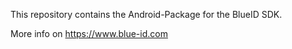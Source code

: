 This repository contains the Android-Package for the BlueID SDK.

More info on https://www.blue-id.com
